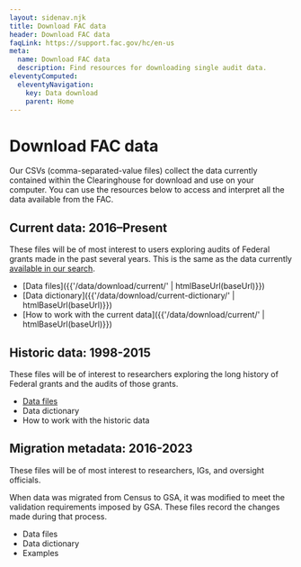 ```yaml
---
layout: sidenav.njk
title: Download FAC data
header: Download FAC data
faqLink: https://support.fac.gov/hc/en-us
meta:
  name: Download FAC data
  description: Find resources for downloading single audit data.
eleventyComputed:
  eleventyNavigation:
    key: Data download
    parent: Home
---
```


# Download FAC data

Our CSVs (comma-separated-value files) collect the data currently contained within the Clearinghouse for download and use on your computer. You can use the resources below to access and interpret all the data available from the FAC.

## Current data: 2016–Present

These files will be of most interest to users exploring audits of Federal grants made in the past several years. This is the same as the data currently [available in our search](https://app.fac.gov/dissemination/search/).

* [Data files]({{'/data/download/current/' | htmlBaseUrl(baseUrl)}})  
* [Data dictionary]({{'/data/download/current-dictionary/' | htmlBaseUrl(baseUrl)}})
* [How to work with the current data]({{'/data/download/current/' | htmlBaseUrl(baseUrl)}})

## Historic data: 1998-2015

These files will be of interest to researchers exploring the long history of Federal grants and the audits of those grants.

* [Data files](https://docs.google.com/document/d/1YAtzP6wDO_bbGSaVPsMb-KGefjEkMM2nuKyj93orYpw/edit?tab=t.0)  
* Data dictionary  
* How to work with the historic data

## Migration metadata: 2016-2023

These files will be of most interest to researchers, IGs, and oversight officials.

When data was migrated from Census to GSA, it was modified to meet the validation requirements imposed by GSA. These files record the changes made during that process.

* Data files  
* Data dictionary  
* Examples